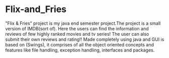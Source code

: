 # Flix-and_Fries
"Flix & Fries" project is my java end semester project.The project is a  small 
version of IMDB(sort of). Here the users can find the information and reviews of few highly ranked movies and tv series! The user can also 
submit their own reviews and rating!! 
Made completely using java and GUI is based on (Swings), it comprises of all the 
object oriented concepts and features like file handling, exception handling, interfaces and packages.
